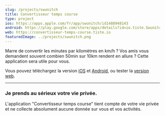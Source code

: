```yaml
---
slug: /projects/swunitch
title: Convertisseur temps course
type: project
ios: https://apps.apple.com/fr/app/swunitch/id1488948143
android: https://play.google.com/store/apps/details?id=io.tiste.Swunitch
web: https://convertisseur-temps-course.tiste.io
featuredImage: ../projects/swunitch.png
---
```


Marre de convertir les minutes par kilomètres en km/h ? Vos amis vous demandent souvent combien 50min sur 10km rendent en allure ? Cette application sera utile pour vous.

Vous pouvez téléchargez la version [iOS](https://apps.apple.com/fr/app/swunitch/id1488948143) et [Android](https://play.google.com/store/apps/details?id=io.tiste.Swunitch), ou tester la [version web](https://convertisseur-temps-course.tiste.io).

---

### Je prends au sérieux votre vie privée.

L'application "Convertisseur temps course" tient compte de votre vie privée et ne collecte absolument aucune donnée sur vous et vos activités.
